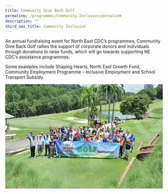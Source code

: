 ```yaml
---
title: Community Give Back Golf
permalink: /programmes/Community-Inclusion/permalink
description: ""
third_nav_title: Community Inclusion
---
```

An annual fundraising event for North East CDC’s programmes, Community Give Back Golf rallies the support of corporate donors and individuals through donations to raise funds, which will go towards supporting NE CDC’s assistance programmes.

Some examples include Shaping Hearts, North East Growth Fund, Community Employment Programme – Inclusive Employment and School Transport Subsidy.

![](/images/NE%20CGB%20Golf%202019.jpg)